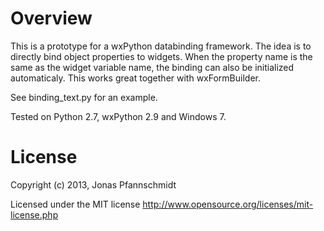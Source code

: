 # Overview

This is a prototype for a wxPython databinding framework. The idea is to directly bind object properties to widgets. When the property name is the same as the widget variable name, the binding can also be initialized automaticaly. This works great together with wxFormBuilder.

See binding_text.py for an example.

Tested on Python 2.7, wxPython 2.9 and Windows 7.


# License

Copyright (c) 2013, Jonas Pfannschmidt

Licensed under the MIT license http://www.opensource.org/licenses/mit-license.php